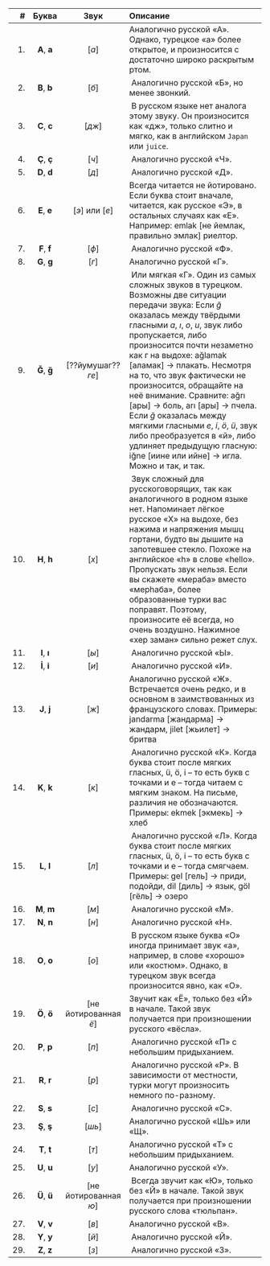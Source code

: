 |#|Буква|Звук|Описание|
|---:|:--:|:--:|:--|
| 1. | __A__, __a__ | [*а*] | Аналогично русской «А». Однако, турецкое «а» более открытое, и произносится с достаточно широко раскрытым ртом. |
| 2. | __B__, __b__ | [*б*] | Аналогично русской «Б», но менее звонкий. |
| 3. | __C__, __c__ | [*дж*] | В русском языке нет аналога этому звуку. Он произносится как «дж», только слитно и мягко, как в английском `Japan` или `juice`. |
| 4. | __Ç__, __ç__ | [*ч*] | Аналогично русской «Ч». |
| 5. | __D__, __d__ | [*д*] | Аналогично русской «Д». |
| 6. | __E__, __e__ | [*э*] или [*е*] | Всегда читается не йотировано. Если буква стоит вначале, читается, как русское «Э», в остальных случаях как «Е». Например: emlak [не йемлак, правильно эмлак] риелтор. |
| 7. | __F__, __f__ | [*ф*] | Аналогично русской «Ф». |
| 8. | __G__, __g__ | [*г*] | Аналогично русской «Г». |
| 9. | __Ğ__, __ğ__ | [??йумушаг?? *ге*] | Или мягкая «Г». Один из самых сложных звуков в турецком. Возможны две ситуации передачи звука: Если *ğ* оказалась между твёрдыми гласными *а*, *ı*, *o*, *u*, звук либо пропускается, либо произносится почти незаметно как г на выдохе: ağlamak [аламак] → плакать. Несмотря на то, что звук фактически не произносится, обращайте на неё внимание. Сравните: ağrı [ары] → боль, arı [ары] → пчела. Если *ğ* оказалась между мягкими гласными *e*, *i*, *ö*, *ü*, звук либо преобразуется в «й», либо удлиняет предыдущую гласную: iğne [иине или ийне] → игла. Можно и так, и так. |
| 10. | __H__, __h__ | [*х*] | Звук сложный для русскоговорящих, так как аналогичного в родном языке нет. Напоминает лёгкое русское «Х» на выдохе, без нажима и напряжения мышц гортани, будто вы дышите на запотевшее стекло. Похоже на английское «h» в слове «hello». Пропускать звук нельзя. Если вы скажете «мераба» вместо «мерhаба», более образованные турки вас поправят. Поэтому, произносите её всегда, но очень воздушно. Нажимное «хер заман» сильно режет слух. |
| 11. | __I__, __ı__ | [*ы*] | Аналогично русской «Ы». |
| 12. | __İ__, __i__ | [*и*] | Аналогично русской «И». |
| 13. | __J__, __j__ | [*ж*] | Аналогично русской «Ж». Встречается очень редко, и в основном в заимствованных из французского словах. Примеры: jandarma [жандарма] → жандарм, jilet [жьилет] → бритва |
| 14. | __K__, __k__ | [*к*] | Аналогично русской «К». Когда буква стоит после мягких гласных, ü, ö, i – то есть букв с точками и e – тогда читаем с мягким знаком. На письме, различия не обозначаются. Примеры: ekmek [экмекь] → хлеб |
| 15. | __L__, __l__ | [*л*] | Аналогично русской «Л». Когда буква стоит после мягких гласных, ü, ö, i – то есть букв с точками и e – тогда смягчаем. Примеры: gel [гель] → приди, подойди, dil [диль] → язык, göl [гёль] → озеро |
| 16. | __M__, __m__ | [*м*] | Аналогично русской «М». |
| 17. | __N__, __n__ | [*н*] | Аналогично русской «Н».|
| 18. | __O__, __o__ | [*о*] | В русском языке буква «О» иногда принимает звук «а», например, в слове «хорошо» или «костюм». Однако, в турецком звук всегда произносится явно, как «О». |
| 19. | __Ö__, __ö__ | [не йотированная *ё*] | Звучит как «Ё», только без «Й» в начале. Такой звук получается при произношении русского «вёсла». |
| 20. | __P__, __p__ | [*п*] | Аналогично русской «П» с небольшим придыханием. |
| 21. | __R__, __r__ | [*р*] | Аналогично русской «Р». В зависимости от местности, турки могут произносить немного по-разному. |
| 22. | __S__, __s__ | [*с*] | Аналогично русской «С». |
| 23. | __Ş__, __ş__ | [*шь*] | Аналогично русской «Шь» или «Щ». |
| 24. | __T__, __t__ | [*т*] | Аналогично русской «Т» с небольшим придыханием. |
| 25. | __U__, __u__ | [*у*] | Аналогично русской «У». |
| 26. | __Ü__, __ü__ | [не йотированная *ю*] | Всегда звучит как «Ю», только без «Й» в начале. Такой звук получается при произношении русского слова «тюльпан». |
| 27. | __V__, __v__ | [*в*] | Аналогично русской «В». |
| 28. | __Y__, __y__ | [*й*] | Аналогично русской «Й». |
| 29. | __Z__, __z__ | [*з*] | Аналогично русской «З». |
